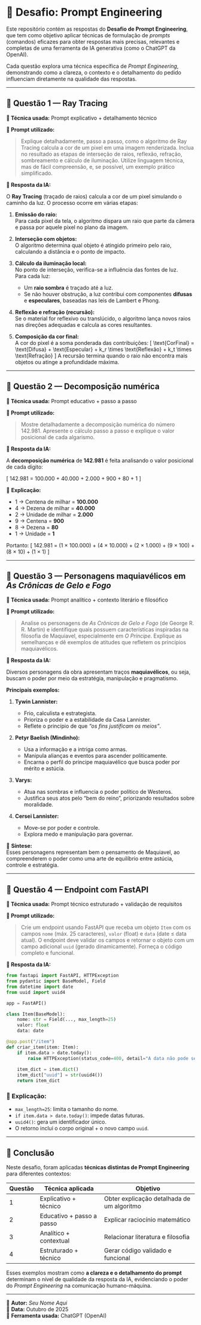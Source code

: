 # 🧠 Desafio: Prompt Engineering

Este repositório contém as respostas do **Desafio de Prompt Engineering**, que tem como objetivo aplicar técnicas de formulação de *prompts* (comandos) eficazes para obter respostas mais precisas, relevantes e completas de uma ferramenta de IA generativa (como o ChatGPT da OpenAI).

Cada questão explora uma técnica específica de *Prompt Engineering*, demonstrando como a clareza, o contexto e o detalhamento do pedido influenciam diretamente na qualidade das respostas.

---

## 🔹 Questão 1 — Ray Tracing

**🧩 Técnica usada:** Prompt explicativo + detalhamento técnico  

**💬 Prompt utilizado:**
> Explique detalhadamente, passo a passo, como o algoritmo de Ray Tracing calcula a cor de um pixel em uma imagem renderizada. Inclua no resultado as etapas de interseção de raios, reflexão, refração, sombreamento e cálculo de iluminação. Utilize linguagem técnica, mas de fácil compreensão, e, se possível, um exemplo prático simplificado.

**🤖 Resposta da IA:**

O **Ray Tracing** (traçado de raios) calcula a cor de um pixel simulando o caminho da luz. O processo ocorre em várias etapas:

1. **Emissão do raio:**  
   Para cada pixel da tela, o algoritmo dispara um raio que parte da câmera e passa por aquele pixel no plano da imagem.

2. **Interseção com objetos:**  
   O algoritmo determina qual objeto é atingido primeiro pelo raio, calculando a distância e o ponto de impacto.

3. **Cálculo da iluminação local:**  
   No ponto de interseção, verifica-se a influência das fontes de luz.  
   Para cada luz:
   - Um **raio sombra** é traçado até a luz.  
   - Se não houver obstrução, a luz contribui com componentes **difusas** e **especulares**, baseadas nas leis de Lambert e Phong.

4. **Reflexão e refração (recursão):**  
   Se o material for reflexivo ou translúcido, o algoritmo lança novos raios nas direções adequadas e calcula as cores resultantes.

5. **Composição da cor final:**  
   A cor do pixel é a soma ponderada das contribuições:
   \[
   \text{CorFinal} = \text{Difusa} + \text{Especular} + k_r \times \text{Reflexão} + k_t \times \text{Refração}
   \]
   A recursão termina quando o raio não encontra mais objetos ou atinge a profundidade máxima.

---

## 🔹 Questão 2 — Decomposição numérica

**🧩 Técnica usada:** Prompt educativo + passo a passo  

**💬 Prompt utilizado:**
> Mostre detalhadamente a decomposição numérica do número 142.981. Apresente o cálculo passo a passo e explique o valor posicional de cada algarismo.

**🤖 Resposta da IA:**

A **decomposição numérica** de **142.981** é feita analisando o valor posicional de cada dígito:

\[
142.981 = 100.000 + 40.000 + 2.000 + 900 + 80 + 1
\]

🔹 **Explicação:**
- 1 → Centena de milhar = **100.000**  
- 4 → Dezena de milhar = **40.000**  
- 2 → Unidade de milhar = **2.000**  
- 9 → Centena = **900**  
- 8 → Dezena = **80**  
- 1 → Unidade = **1**

Portanto:
\[
142.981 = (1 × 100.000) + (4 × 10.000) + (2 × 1.000) + (9 × 100) + (8 × 10) + (1 × 1)
\]

---

## 🔹 Questão 3 — Personagens maquiavélicos em *As Crônicas de Gelo e Fogo*

**🧩 Técnica usada:** Prompt analítico + contexto literário e filosófico  

**💬 Prompt utilizado:**
> Analise os personagens de *As Crônicas de Gelo e Fogo* (de George R. R. Martin) e identifique quais possuem características inspiradas na filosofia de Maquiavel, especialmente em *O Príncipe*. Explique as semelhanças e dê exemplos de atitudes que refletem os princípios maquiavélicos.

**🤖 Resposta da IA:**

Diversos personagens da obra apresentam traços **maquiavélicos**, ou seja, buscam o poder por meio da estratégia, manipulação e pragmatismo.  

**Principais exemplos:**

1. **Tywin Lannister:**  
   - Frio, calculista e estrategista.  
   - Prioriza o poder e a estabilidade da Casa Lannister.  
   - Reflete o princípio de que *“os fins justificam os meios”*.

2. **Petyr Baelish (Mindinho):**  
   - Usa a informação e a intriga como armas.  
   - Manipula alianças e eventos para ascender politicamente.  
   - Encarna o perfil do príncipe maquiavélico que busca poder por mérito e astúcia.

3. **Varys:**  
   - Atua nas sombras e influencia o poder político de Westeros.  
   - Justifica seus atos pelo “bem do reino”, priorizando resultados sobre moralidade.  

4. **Cersei Lannister:**  
   - Move-se por poder e controle.  
   - Explora medo e manipulação para governar.

🧩 **Síntese:**  
Esses personagens representam bem o pensamento de Maquiavel, ao compreenderem o poder como uma arte de equilíbrio entre astúcia, controle e estratégia.

---

## 🔹 Questão 4 — Endpoint com FastAPI

**🧩 Técnica usada:** Prompt técnico estruturado + validação de requisitos  

**💬 Prompt utilizado:**
> Crie um endpoint usando FastAPI que receba um objeto `Item` com os campos `nome` (máx. 25 caracteres), `valor` (float) e `data` (date ≤ data atual). O endpoint deve validar os campos e retornar o objeto com um campo adicional `uuid` (gerado dinamicamente). Forneça o código completo e funcional.

**🤖 Resposta da IA:**

```python
from fastapi import FastAPI, HTTPException
from pydantic import BaseModel, Field
from datetime import date
from uuid import uuid4

app = FastAPI()

class Item(BaseModel):
    nome: str = Field(..., max_length=25)
    valor: float
    data: date

@app.post("/item")
def criar_item(item: Item):
    if item.data > date.today():
        raise HTTPException(status_code=400, detail="A data não pode ser superior à data atual.")
    
    item_dict = item.dict()
    item_dict["uuid"] = str(uuid4())
    return item_dict
```

### 🧾 Explicação:
- `max_length=25`: limita o tamanho do nome.  
- `if item.data > date.today()`: impede datas futuras.  
- `uuid4()`: gera um identificador único.  
- O retorno inclui o corpo original + o novo campo `uuid`.

---

## 🏁 Conclusão

Neste desafio, foram aplicadas **técnicas distintas de Prompt Engineering** para diferentes contextos:

| Questão | Técnica aplicada | Objetivo |
|----------|------------------|-----------|
| 1 | Explicativo + técnico | Obter explicação detalhada de um algoritmo |
| 2 | Educativo + passo a passo | Explicar raciocínio matemático |
| 3 | Analítico + contextual | Relacionar literatura e filosofia |
| 4 | Estruturado + técnico | Gerar código validado e funcional |

Esses exemplos mostram como **a clareza e o detalhamento do prompt** determinam o nível de qualidade da resposta da IA, evidenciando o poder do *Prompt Engineering* na comunicação humano-máquina.

---

📌 **Autor:** *Seu Nome Aqui*  
📅 **Data:** Outubro de 2025  
🚀 **Ferramenta usada:** ChatGPT (OpenAI)

